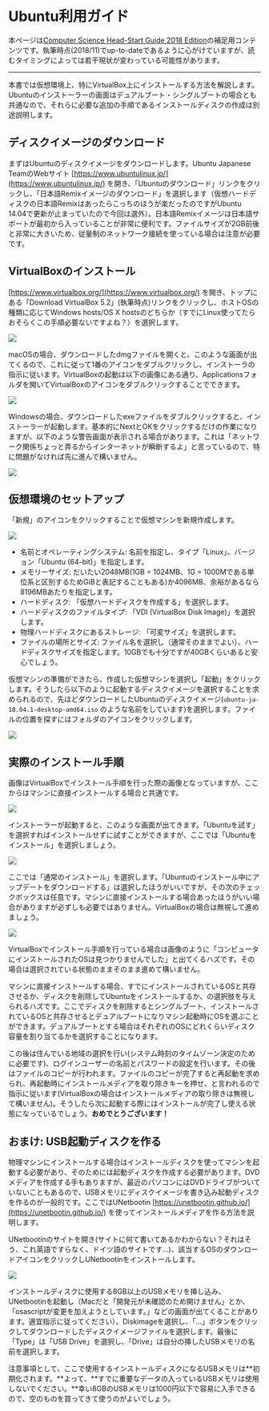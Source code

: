 # Ubuntu利用ガイド

本ページは[Computer Science Head-Start Guide 2018 Edition](/books/cs-headstart-guide)の補足用コンテンツです。執筆時点(2018/11)でup-to-dateであるように心がけていますが、読むタイミングによっては若干現状が変わっている可能性があります。

----

本書では仮想環境上、特にVirtualBox上にインストールする方法を解説します。Ubuntuのインストーラーの画面はデュアルブート・シングルブートの場合とも共通なので、それらに必要な追加の手順であるインストールディスクの作成は別途説明します。

## ディスクイメージのダウンロード

まずはUbuntuのディスクイメージをダウンロードします。Ubuntu Japanese TeamのWebサイト [https://www.ubuntulinux.jp/](https://www.ubuntulinux.jp/) を開き、「Ubuntuのダウンロード」リンクをクリックし、「日本語Remixイメージのダウンロード」を選択します（仮想ハードディスクの日本語Remixはあったらこっちのほうが楽だったのですがUbuntu 14.04で更新が止まっていたので今回は選外）。日本語Remixイメージは日本語サポートが最初から入っていることが非常に便利です。ファイルサイズが2GB前後と非常に大きいため、従量制のネットワーク接続を使っている場合は注意が必要です。

## VirtualBoxのインストール

[https://www.virtualbox.org/](https://www.virtualbox.org/) を開き、トップにある「Download VirtualBox 5.2」(執筆時点)リンクをクリックし、ホストOSの種類に応じてWindows hosts/OS X hostsのどちらか（すでにLinux使ってたらおそらくこの手順必要ないですよね？）を選択します。

![](virtualbox.png)

macOSの場合、ダウンロードしたdmgファイルを開くと、このような画面が出てくるので、これに従って1番のアイコンをダブルクリックし、インストーラの指示に従います。VirtualBoxの起動は以下の画像にある通り、Applicationsフォルダを開いてVirtualBoxのアイコンをダブルクリックすることでできます。

![](dmg.png)

Windowsの場合、ダウンロードしたexeファイルをダブルクリックすると、インストーラーが起動します。基本的にNextとOKをクリックするだけの作業になりますが、以下のような警告画面が表示される場合があります。これは「ネットワーク関係ちょっと弄るからインターネットが瞬断するよ」と言っているので、特に問題がなければ先に進んで構いません。

![](interface_alert.png)

## 仮想環境のセットアップ

「新規」のアイコンをクリックすることで仮想マシンを新規作成します。

![](create-vm.png)

- 名前とオペレーティングシステム: 名前を指定し、タイプ「Linux」、バージョン「Ubuntu (64-bit)」を指定します。
- メモリーサイズ: だいたい2048MB(1GB = 1024MB、1G = 1000Mである単位系と区別するためGiBと表記することもある)か4096MB、余裕があるなら8196MBあたりを指定します。
- ハードディスク: 「仮想ハードディスクを作成する」を選択します。
- ハードディスクのファイルタイプ: 「VDI (VirtualBox Disk Image)」を選択します。
- 物理ハードディスクにあるストレージ: 「可変サイズ」を選択します。
- ファイルの場所とサイズ: ファイル名を選択し（通常そのままでよい）、ハードディスクサイズを指定します。10GBでも十分ですが40GBくらいあると安心でしょう。

仮想マシンの準備ができたら、作成した仮想マシンを選択し「起動」をクリックします。そうしたら以下のように起動するディスクイメージを選択することを求められるので、先ほどダウンロードしたUbuntuのディスクイメージ(`ubuntu-ja-18.04.1-desktop-amd64.iso` のような名前をしています)を選択します。ファイルの位置を探すにはフォルダのアイコンをクリックします。

![](image-choose.png)

## 実際のインストール手順

画像はVirtualBoxでインストール手順を行った際の画像となっていますが、ここからはマシンに直接インストールする場合と共通です。

![](install-select.png)

インストーラーが起動すると、このような画面が出てきます。「Ubuntuを試す」を選択すればインストールせずに試すことができますが、ここでは「Ubuntuをインストール」を選択しましょう。

![](install-type-select.png)

ここでは「通常のインストール」を選択します。「Ubuntuのインストール中にアップデートをダウンロードする」は選択したほうがいいですが、その次のチェックボックスは任意です。マシンに直接インストールする場合あったほうがいい場合がありますが必ずしも必要ではありません。VirtualBoxの場合は無視して進めましょう。

![](partition-manager.png)

VirtualBoxでインストール手順を行っている場合は画像のように「コンピュータにインストールされたOSは見つかりませんでした」と出てくるハズです。その場合は選択されている状態のままそのまま進めて構いません。

マシンに直接インストールする場合、すでにインストールされているOSと共存させるか、ディスクを削除してUbuntuをインストールするか、の選択肢を与えられるハズです。ここでディスクを削除するとシングルブート、インストールされているOSと共存させるとデュアルブートになりマシン起動時にOSを選ぶことができます。デュアルブートとする場合はそれぞれのOSにどれくらいディスク容量を割り当てるかを選択することになります。

この後は住んでいる地域の選択を行い(システム時刻のタイムゾーン決定のために必要です)、ログインユーザーの名前とパスワードの設定を行います。その後はファイルのコピーが行われます。ファイルのコピーが完了すると再起動を求められ、再起動時にインストールメディアを取り除きキーを押せ、と言われるので指示に従います(VirtualBoxの場合はインストールメディアの取り除きは無視して構いません)。そうしたら次に起動する際にはインストールが完了し使える状態になっているでしょう。**おめでとうございます！**

## おまけ: USB起動ディスクを作る

物理マシンにインストールする場合はインストールディスクを使ってマシンを起動する必要があり、そのためには起動ディスクを作成する必要があります。DVDメディアを作成する手もありますが、最近のパソコンにはDVDドライブがついていないこともあるので、USBメモリにディスクイメージを書き込み起動ディスクを作るのが一般的です。ここではUNetbootin [https://unetbootin.github.io/](https://unetbootin.github.io/) を使ってインストールメディアを作る方法を説明します。

UNetbootinのサイトを開き(サイトに何て書いてあるかわからない？それはそう、これ英語ですらなく、ドイツ語のサイトです…)、該当するOSのダウンロードアイコンをクリックしUNetbootinをインストールします。

![](unetbootin.png)

インストールディスクに使用する8GB以上のUSBメモリを挿し込み、UNetbootinを起動し（Macだと「開発元が未確認のため開けません」とか、「osascriptが変更を加えようとしています。」などの画面が出てくることがあります。適宜指示に従ってください）、Diskimageを選択し、「...」ボタンをクリックしてダウンロードしたディスクイメージファイルを選択します。最後に「Type」は「USB Drive」を選択し、「Drive」は自分の挿したUSBメモリの名前を選択します。

注意事項として、ここで使用するインストールディスクになるUSBメモリは**初期化されます。**よって、**すでに重要なデータの入っているUSBメモリは使用しないでください。**幸い8GBのUSBメモリは1000円以下で容易に入手できるので、空のものを買ってきて使うのがよいでしょう。
